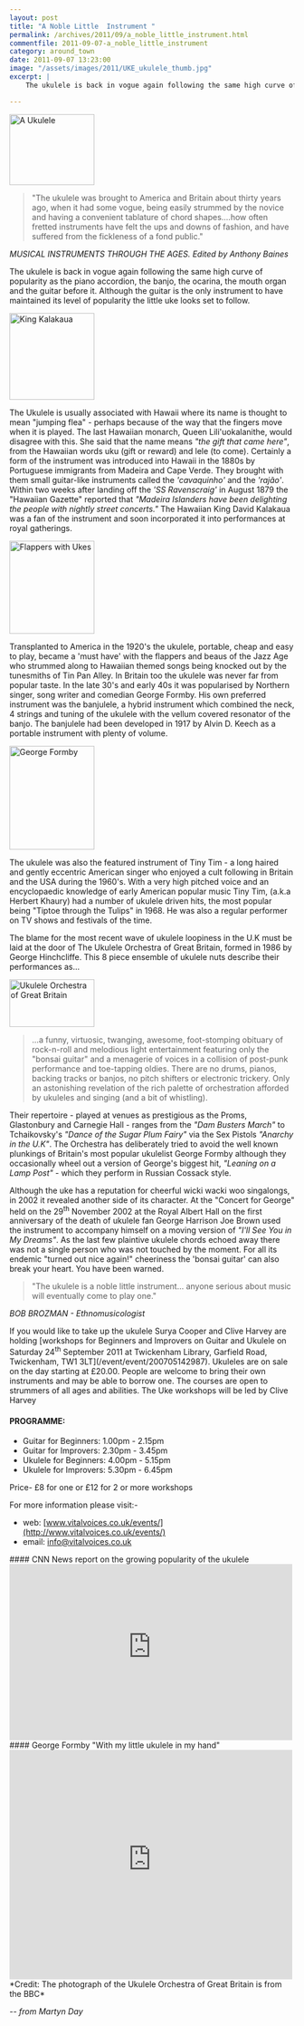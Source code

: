 ```yaml
---
layout: post
title: "A Noble Little  Instrument "
permalink: /archives/2011/09/a_noble_little_instrument.html
commentfile: 2011-09-07-a_noble_little_instrument
category: around_town
date: 2011-09-07 13:23:00
image: "/assets/images/2011/UKE_ukulele_thumb.jpg"
excerpt: |
    The ukulele is back in vogue again following the same high curve of popularity as the piano accordion, the banjo, the ocarina, the mouth organ and the guitar before it. Although the guitar is the only instrument to have maintained its level of popularity the little uke looks set to follow.

---
```


<a href="/assets/images/2011/UKE_ukulele.jpg" title="See larger version of - A Ukulele"><img src="/assets/images/2011/UKE_ukulele_thumb.jpg" width="150" height="125" alt="A Ukulele" class="right" /></a>

> "The ukulele was brought to America and Britain about thirty years ago, when it had some vogue, being easily strummed by the novice and having a convenient tablature of chord shapes....how often fretted instruments have felt the ups and downs of fashion, and have suffered from the fickleness of a fond public."

<cite>MUSICAL INSTRUMENTS THROUGH THE AGES. Edited by Anthony Baines</cite>

The ukulele is back in vogue again following the same high curve of popularity as the piano accordion, the banjo, the ocarina, the mouth organ and the guitar before it. Although the guitar is the only instrument to have maintained its level of popularity the little uke looks set to follow.

<a href="/assets/images/2011/UKE_king-kalakaua.jpg" title="See larger version of - King Kalakaua"><img src="/assets/images/2011/UKE_king-kalakaua_thumb.jpg" width="150" height="153" alt="King Kalakaua" class="photo right" /></a>

The Ukulele is usually associated with Hawaii where its name is thought to mean "jumping flea" - perhaps because of the way that the fingers move when it is played. The last Hawaiian monarch, Queen Lili'uokalanithe, would disagree with this. She said that the name means *"the gift that came here"*, from the Hawaiian words uku (gift or reward) and lele (to come). Certainly a form of the instrument was introduced into Hawaii in the 1880s by Portuguese immigrants from Madeira and Cape Verde. They brought with them small guitar-like instruments called the *'cavaquinho'* and the *'rajão'*. Within two weeks after landing off the *'SS Ravenscraig'* in August 1879 the "Hawaiian Gazette" reported that *"Madeira Islanders have been delighting the people with nightly street concerts."* The Hawaiian King David Kalakaua was a fan of the instrument and soon incorporated it into performances at royal gatherings.

<a href="/assets/images/2011/UKE_flappers.jpg" title="See larger version of - Flappers with Ukes"><img src="/assets/images/2011/UKE_flappers_thumb.jpg" width="150" height="164" alt="Flappers with Ukes" class="photo right" /></a>

Transplanted to America in the 1920's the ukulele, portable, cheap and easy to play, became a 'must have' with the flappers and beaus of the Jazz Age who strummed along to Hawaiian themed songs being knocked out by the tunesmiths of Tin Pan Alley. In Britain too the ukulele was never far from popular taste. In the late 30's and early 40s it was popularised by Northern singer, song writer and comedian George Formby. His own preferred instrument was the banjulele, a hybrid instrument which combined the neck, 4 strings and tuning of the ukulele with the vellum covered resonator of the banjo. The banjulele had been developed in 1917 by Alvin D. Keech as a portable instrument with plenty of volume.

<a href="/assets/images/2011/UKE_george-formby.jpg" title="See larger version of - George Formby"><img src="/assets/images/2011/UKE_george-formby_thumb.jpg" width="150" height="183" alt="George Formby" class="photo right" /></a>

The ukulele was also the featured instrument of Tiny Tim - a long haired and gently eccentric American singer who enjoyed a cult following in Britain and the USA during the 1960's. With a very high pitched voice and an encyclopaedic knowledge of early American popular music Tiny Tim, (a.k.a Herbert Khaury) had a number of ukulele driven hits, the most popular being "Tiptoe through the Tulips" in 1968. He was also a regular performer on TV shows and festivals of the time.

The blame for the most recent wave of ukulele loopiness in the U.K must be laid at the door of The Ukulele Orchestra of Great Britain, formed in 1986 by George Hinchcliffe. This 8 piece ensemble of ukulele nuts describe their performances as...

<a href="/assets/images/2011/UKE_UkuleleOrchestra_of_GB.jpg" title="See larger version of - Ukulele Orchestra of Great Britain"><img src="/assets/images/2011/UKE_UkuleleOrchestra_of_GB_thumb.jpg" width="150" height="84" alt="Ukulele Orchestra of Great Britain" class=" right" /></a>

> ...a funny, virtuosic, twanging, awesome, foot-stomping obituary of rock-n-roll and melodious light entertainment featuring only the "bonsai guitar" and a menagerie of voices in a collision of post-punk performance and toe-tapping oldies. There are no drums, pianos, backing tracks or banjos, no pitch shifters or electronic trickery. Only an astonishing revelation of the rich palette of orchestration afforded by ukuleles and singing (and a bit of whistling).

Their repertoire - played at venues as prestigious as the Proms, Glastonbury and Carnegie Hall - ranges from the *"Dam Busters March"* to Tchaikovsky's *"Dance of the Sugar Plum Fairy"* via the Sex Pistols *"Anarchy in the U.K"*. The Orchestra has deliberately tried to avoid the well known plunkings of Britain's most popular ukulelist George Formby although they occasionally wheel out a version of George's biggest hit, *"Leaning on a Lamp Post"* - which they perform in Russian Cossack style.

Although the uke has a reputation for cheerful wicki wacki woo singalongs, in 2002 it revealed another side of its character. At the "Concert for George" held on the 29<sup>th</sup> November 2002 at the Royal Albert Hall on the first anniversary of the death of ukulele fan George Harrison Joe Brown used the instrument to accompany himself on a moving version of *"I'll See You in My Dreams"*. As the last few plaintive ukulele chords echoed away there was not a single person who was not touched by the moment. For all its endemic "turned out nice again!" cheeriness the 'bonsai guitar' can also break your heart. You have been warned.

> "The ukulele is a noble little instrument... anyone serious about music will eventually come to play one."

<cite>BOB BROZMAN - Ethnomusicologist</cite>

<div markdown="1" class="box">
If you would like to take up the ukulele Surya Cooper and Clive Harvey are holding [workshops for Beginners and Improvers on Guitar and Ukulele on Saturday 24<sup>th</sup> September 2011 at Twickenham Library, Garfield Road, Twickenham, TW1 3LT](/event/event/200705142987). Ukuleles are on sale on the day starting at £20.00. People are welcome to bring their own instruments and may be able to borrow one. The courses are open to strummers of all ages and abilities. The Uke workshops will be led by Clive Harvey

#### PROGRAMME:

-   Guitar for Beginners: 1.00pm - 2.15pm
-   Guitar for Improvers: 2.30pm - 3.45pm
-   Ukulele for Beginners: 4.00pm - 5.15pm
-   Ukulele for Improvers: 5.30pm - 6.45pm

Price- £8 for one or £12 for 2 or more workshops

For more information please visit:-

-   web: [www.vitalvoices.co.uk/events/](http://www.vitalvoices.co.uk/events/)
-   email: <info@vitalvoices.co.uk>

</div>
<div markdown="1" class="box">
#### CNN News report on the growing popularity of the ukulele

<iframe width="500" height="311" src="http://www.youtube-nocookie.com/embed/386UwJer77o?rel=0" frameborder="0" allowfullscreen>
</iframe>
</div>
<div markdown="1" class="box">
#### George Formby "With my little ukulele in my hand"

<iframe width="500" height="405" src="http://www.youtube-nocookie.com/embed/_ZYFXUg4aLc?rel=0" frameborder="0" allowfullscreen>
</iframe>
</div>
*Credit: The photograph of the Ukulele Orchestra of Great Britain is from the BBC*

<cite>-- from Martyn Day</cite>
